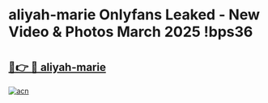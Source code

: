 # aliyah-marie Onlyfans Leaked - New Video & Photos March 2025 !bps36

# <h2><a href="https://769mg9.iuczelnia.edu.pl?title=aliyah-marie&ref=bps36">🔗👉 🔴 aliyah-marie</a></h2>

[![acn](https://github.com/user-attachments/assets/0f9c940e-d8b0-45ae-aac7-cd30a18b3e1c)](https://769mg9.iuczelnia.edu.pl?title=aliyah-marie&ref=bps36)

